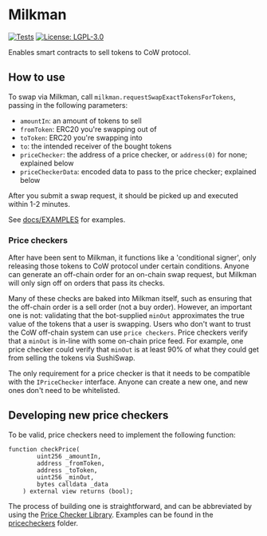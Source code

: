 # Milkman

[![Tests](https://github.com/charlesndalton/milkman/actions/workflows/test.yml/badge.svg)](https://github.com/charlesndalton/milkman/actions/workflows/test.yml/badge.svg)
[![License: LGPL-3.0](https://img.shields.io/github/license/charlesndalton/milkman)](https://img.shields.io/github/license/charlesndalton/milkman)

Enables smart contracts to sell tokens to CoW protocol. 

## How to use

To swap via Milkman, call `milkman.requestSwapExactTokensForTokens`, passing in 
the following parameters:
- `amountIn`: an amount of tokens to sell
- `fromToken`: ERC20 you're swapping out of
- `toToken`: ERC20 you're swapping into
- `to`: the intended receiver of the bought tokens
- `priceChecker`: the address of a price checker, or `address(0)` for none; explained below
- `priceCheckerData`: encoded data to pass to the price checker; explained below

After you submit a swap request, it should be picked up and executed within 1-2 minutes.

See [docs/EXAMPLES](./docs/EXAMPLES.md) for examples.

### Price checkers

After have been sent to Milkman, it functions like a 'conditional signer', only
releasing those tokens to CoW protocol under certain conditions. Anyone can generate
an off-chain order for an on-chain swap request, but Milkman will only sign off
on orders that pass its checks.

Many of these checks are baked into Milkman itself, such as ensuring that the
off-chain order is a sell order (not a buy order). However, an important one is
not: validating that the bot-supplied `minOut` approximates the true value of
the tokens that a user is swapping. Users who don't want to trust the CoW
off-chain system can use `price checkers`. Price checkers verify that a `minOut`
is in-line with some on-chain price feed. For example, one price checker could
verify that `minOut` is at least 90% of what they could get from selling the tokens
via SushiSwap.

The only requirement for a price checker is that it needs to be compatible with 
the `IPriceChecker` interface. Anyone can create a new one, and new ones don't 
need to be whitelisted. 

## Developing new price checkers

To be valid, price checkers need to implement the following function:

```solidity
function checkPrice(
        uint256 _amountIn,
        address _fromToken,
        address _toToken,
        uint256 _minOut,
        bytes calldata _data
    ) external view returns (bool);
```

The process of building one is straightforward, and can be abbreviated by using the [Price Checker Library](./contracts/pricecheckers/PriceCheckerLib.sol). Examples can be found in the [pricecheckers](./contracts/pricecheckers) folder.
